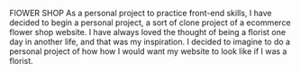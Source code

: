 FlOWER SHOP
As a personal project to practice front-end skills, I have decided to begin a personal project, a sort of clone project of a ecommerce flower shop website. 
I have always loved the thought of being a florist one day in another life, and that was my inspiration. I decided to imagine to do a personal project of how
how I would want my website to look like if I was a florist.
